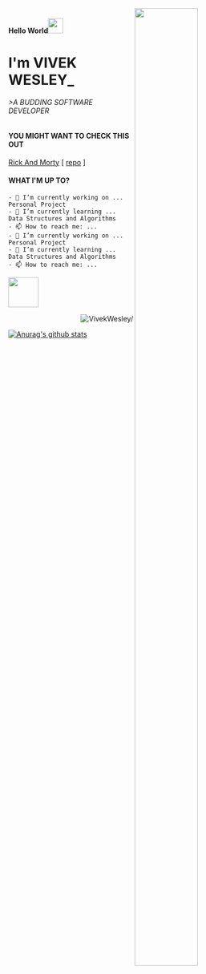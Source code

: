 <img src='https://i.pinimg.com/originals/8b/35/fe/8b35fef55fba1a201c9c7a11d3ec3d64.gif'  align="right" width="50%" height="70%" /> 

#### Hello World<img src="https://raw.githubusercontent.com/iampavangandhi/iampavangandhi/master/gifs/Hi.gif" width="30"/> 

<!--
Hi there <img src="https://raw.githubusercontent.com/iampavangandhi/iampavangandhi/master/gifs/Hi.gif" width="30"/>
-->
# I'm VIVEK WESLEY_
###### >A BUDDING SOFTWARE DEVELOPER

#### YOU MIGHT WANT TO CHECK THIS OUT
[Rick And Morty](https://vivekwesley.github.io/Rick-and-Morty-Episode/ "rick and morty episode app") [ [repo](https://github.com/VivekWesley/Rick-and-Morty-Episode "repo") ]


#### WHAT I'M UP TO?
```
- 🔭 I’m currently working on ... Personal Project
- 🌱 I’m currently learning ... Data Structures and Algorithms
- 📫 How to reach me: ... 
- 🔭 I’m currently working on ... Personal Project
- 🌱 I’m currently learning ... Data Structures and Algorithms
- 📫 How to reach me: ...
```

[<img src="https://res.cloudinary.com/practicaldev/image/fetch/s--ipK3ZYfm--/c_limit,f_auto,fl_progressive,q_80,w_375/https://dev-to-uploads.s3.amazonaws.com/uploads/badge/badge_image/80/hacktoberfest2020-badge_2.png" width="60" />](https://dev.to/badge/hacktoberfest-2020)
  
<p align="right">
<img src=https://komarev.com/ghpvc/?username=VivekWesley alt=VivekWesley/>
</p>

[![Anurag's github stats](https://github-readme-stats.vercel.app/api?username=VivekWesley)](https://github.com/anuraghazra/github-readme-stats)
